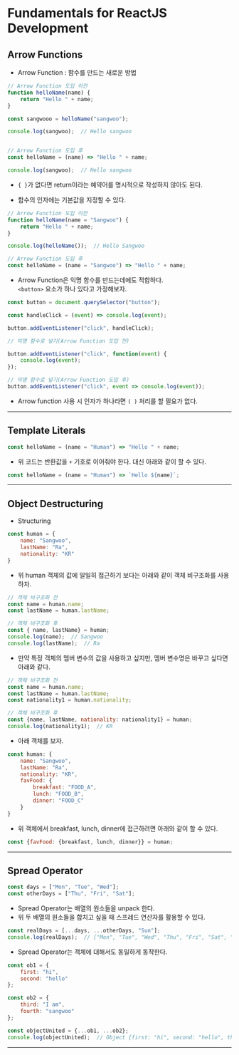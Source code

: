 <h1>Fundamentals for ReactJS Development</h1>

<h2>Arrow Functions</h2>

* Arrow Function : 함수를 만드는 새로운 방법

```js
// Arrow Function 도입 이전
function helloName(name) {
    return "Hello " + name;
}

const sangwooo = helloName("sangwoo");

console.log(sangwoo);  // Hello sangwoo


// Arrow Function 도입 후
const helloName = (name) => "Hello " + name;

console.log(sangwoo);  // Hello sangwoo
```

* `{ }`가 없다면 return이라는 예약어를 명시적으로 작성하지 않아도 된다.

* 함수의 인자에는 기본값을 지정할 수 있다.  

```js
// Arrow Function 도입 이전
function helloName(name = "Sangwoo") {
    return "Hello " + name;
}

console.log(helloName());  // Hello Sangwoo

// Arrow Function 도입 후
const helloName = (name = "Sangwoo") => "Hello " + name;
```

* Arrow Function은 익명 함수를 만드는데에도 적합하다.   
  `<button>` 요소가 하나 있다고 가정해보자.

```js
const button = document.querySelector("button");

const handleClick = (event) => console.log(event);

button.addEventListener("click", handleClick);

// 익명 함수로 넣기(Arrow Function 도입 전)

button.addEventListener("click", function(event) {
    console.log(event);
});

// 익명 함수로 넣기(Arrow Function 도입 후)
button.addEventListener("click", event => console.log(event));
```

* Arrow function 사용 시 인자가 하나라면 `( )` 처리를 할 필요가 없다.

<hr/>

<h2>Template Literals</h2>

```js
const helloName = (name = "Human") => "Hello " + name;
```

* 위 코드는 반환값을 `+` 기호로 이어줘야 한다. 대신 아래와 같이 할 수 있다.
```js
const helloName = (name = "Human") => `Hello ${name}`;
```

<hr/>

<h2>Object Destructuring</h2>

* Structuring

```js
const human = {
    name: "Sangwoo",
    lastName: "Ra",
    nationality: "KR"
}
```

* 위 human 객체의 값에 일일히 접근하기 보다는 아래와 같이 객체 비구조화를 사용하자.
```js
// 객체 비구조화 전
const name = human.name;
const lastName = human.lastName;

// 객체 비구조화 후
const { name, lastName} = human;
console.log(name);  // Sangwoo
console.log(lastName);  // Ra
```

* 만약 특정 객체의 멤버 변수의 값을 사용하고 싶지만, 멤버 변수명은 바꾸고 싶다면 아래와 같다.
```js
// 객체 비구조화 전
const name = human.name;
const lastName = human.lastName;
const nationality1 = human.nationality;

// 객체 비구조화 후
const {name, lastName, nationality: nationality1} = human;
console.log(nationality1);  // KR
```

* 아래 객체를 보자.
```js
const human: {
    name: "Sangwoo",
    lastName: "Ra",
    nationality: "KR",
    favFood: {
        breakfast: "FOOD_A",
        lunch: "FOOD_B",
        dinner: "FOOD_C"
    }
}
```

* 위 객체에서 breakfast, lunch, dinner에 접근하려면 아래와 같이 할 수 있다.
```js
const {favFood: {breakfast, lunch, dinner}} = human;
```
<hr/>

<h2>Spread Operator</h2>

```js
const days = ["Mon", "Tue", "Wed"];
const otherDays = ["Thu", "Fri", "Sat"];
```

* Spread Operator는 배열의 원소들을 unpack 한다.
* 위 두 배열의 원소들을 합치고 싶을 때 스프레드 연산자를 활용할 수 있다.
```js
const realDays = [...days, ...otherDays, "Sun"];
console.log(realDays);  // ["Mon", "Tue", "Wed", "Thu", "Fri", "Sat", "Sun"]
```

* Spread Operator는 객체에 대해서도 동일하게 동작한다.
```js
const ob1 = {
    first: "hi",
    second: "hello"
};

const ob2 = {
    third: "I am",
    fourth: "sangwoo"
};

const objectUnited = {...ob1, ...ob2};
console.log(objectUnited);  // Object {first: "hi", second: "hello", third: "I am", fourth: "sangwoo"}
```
<hr/>


